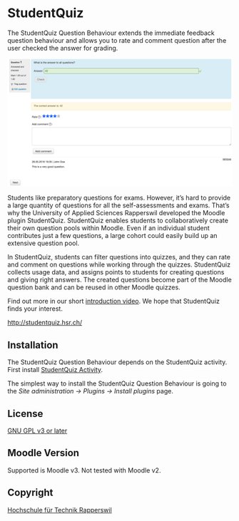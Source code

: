 # StudentQuiz

The StudentQuiz Question Behaviour extends the immediate feedback question behaviour and
allows you to rate and comment question after the user checked the answer for grading.  

![Screenshot](pix/illustration.png "Screenshot")

Students like preparatory questions for exams. However, it’s hard
to provide a large quantity of questions for all the self-assessments
and exams. That’s why the University of Applied Sciences Rapperswil
developed the Moodle plugin StudentQuiz. StudentQuiz enables students
to collaboratively create their own question pools within Moodle.
Even if an individual student contributes just a few questions, a large
cohort could easily build up an extensive question pool.

In StudentQuiz, students can filter questions into quizzes, and they
can rate and comment on questions while working through the quizzes.
StudentQuiz collects usage data, and assigns points to students for
creating questions and giving right answers. The created questions
become part of the Moodle question bank and can be reused in other
Moodle quizzes.

Find out more in our short [introduction video](https://tube.switch.ch/videos/637cda8a).
We hope that StudentQuiz finds your interest.

http://studentquiz.hsr.ch/


## Installation

The StudentQuiz Question Behaviour depends on the StudentQuiz activity. First install
[StudentQuiz Activity](https://github.com/frankkoch/moodle-mod_studentquiz).

The simplest way to install the StudentQuiz Question Behaviour is going to the *Site administration -> Plugins -> Install plugins* page. 


## License

[GNU GPL v3 or later](http://www.gnu.org/copyleft/gpl.html) 

## Moodle Version

Supported is Moodle v3. Not tested with Moodle v2.

## Copyright

[Hochschule für Technik Rapperswil](https://www.hsr.ch/)